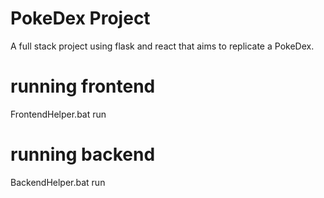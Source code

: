 # PokeDex Project

A full stack project using flask and react that aims to replicate a PokeDex. 

# running frontend

FrontendHelper.bat run

# running backend

BackendHelper.bat run

